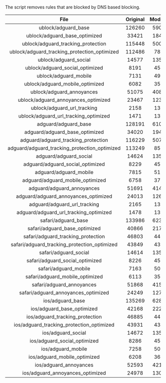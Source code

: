 The script removes rules that are blocked by DNS based blocking.


| File | Original | Modified |
|:----:|:-----:|:-----:|
| ublock/adguard_base | 126260 | 59082 |
| ublock/adguard_base_optimized | 33421 | 18432 |
| ublock/adguard_tracking_protection | 115448 | 50054 |
| ublock/adguard_tracking_protection_optimized | 112486 | 7851 |
| ublock/adguard_social | 14577 | 13510 |
| ublock/adguard_social_optimized | 8191 | 4544 |
| ublock/adguard_mobile | 7131 | 4994 |
| ublock/adguard_mobile_optimized | 6082 | 3566 |
| ublock/adguard_annoyances | 51075 | 40889 |
| ublock/adguard_annoyances_optimized | 23467 | 12342 |
| ublock/adguard_url_tracking | 2158 | 1307 |
| ublock/adguard_url_tracking_optimized | 1471 | 1304 |
| adguard/adguard_base | 128191 | 61065 |
| adguard/adguard_base_optimized | 34020 | 19445 |
| adguard/adguard_tracking_protection | 116229 | 50779 |
| adguard/adguard_tracking_protection_optimized | 113249 | 8563 |
| adguard/adguard_social | 14624 | 13564 |
| adguard/adguard_social_optimized | 8229 | 4587 |
| adguard/adguard_mobile | 7815 | 5173 |
| adguard/adguard_mobile_optimized | 6758 | 3738 |
| adguard/adguard_annoyances | 51691 | 41440 |
| adguard/adguard_annoyances_optimized | 24013 | 12637 |
| adguard/adguard_url_tracking | 2165 | 1314 |
| adguard/adguard_url_tracking_optimized | 1478 | 1311 |
| safari/adguard_base | 133986 | 62335 |
| safari/adguard_base_optimized | 40866 | 21708 |
| safari/adguard_tracking_protection | 46803 | 4479 |
| safari/adguard_tracking_protection_optimized | 43849 | 4337 |
| safari/adguard_social | 14614 | 13548 |
| safari/adguard_social_optimized | 8226 | 4574 |
| safari/adguard_mobile | 7163 | 5030 |
| safari/adguard_mobile_optimized | 6113 | 3596 |
| safari/adguard_annoyances | 51868 | 41541 |
| safari/adguard_annoyances_optimized | 24249 | 12715 |
| ios/adguard_base | 135269 | 62838 |
| ios/adguard_base_optimized | 42168 | 22210 |
| ios/adguard_tracking_protection | 46885 | 4487 |
| ios/adguard_tracking_protection_optimized | 43931 | 4345 |
| ios/adguard_social | 14672 | 13580 |
| ios/adguard_social_optimized | 8286 | 4588 |
| ios/adguard_mobile | 7258 | 5074 |
| ios/adguard_mobile_optimized | 6208 | 3637 |
| ios/adguard_annoyances | 52593 | 42161 |
| ios/adguard_annoyances_optimized | 24978 | 13022 |
